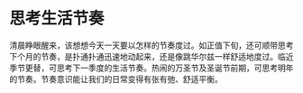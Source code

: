 # 思考生活节奏

清晨睁眼醒来，该想想今天一天要以怎样的节奏度过。如正值下旬，还可顺带思考下个月的节奏，是扑通扑通迅速地动起来，还是像跳华尔兹一样舒适地度过。临近季节更替，可思考下一季度的生活节奏。热闹的万圣节及圣诞节前期，可思考明年的节奏。节奏意识能让我们的日常变得有张有弛、舒适平衡。
